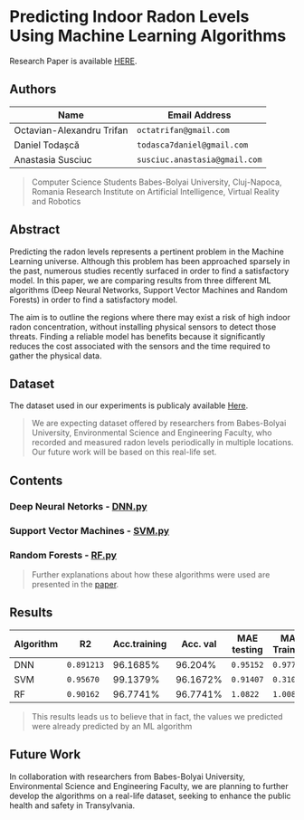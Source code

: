 # Predicting Indoor Radon Levels Using Machine Learning Algorithms

Research Paper is available [HERE](Paper.pdf).

## Authors

|         Name       |Email Address                        
|----------------|-------------------------------|
|Octavian-Alexandru Trifan|`octatrifan@gmail.com` |           
|Daniel Todașcă          |`todasca7daniel@gmail.com`    |
|Anastasia Susciuc         |`susciuc.anastasia@gmail.com`|

> Computer Science Students 
 Babes-Bolyai University, Cluj-Napoca, Romania
  Research  Institute on  Artificial Intelligence, Virtual Reality and Robotics

## Abstract

Predicting the radon levels represents a pertinent problem in the Machine Learning universe. Although this problem has been approached sparsely in the past, numerous studies recently surfaced in order to find a satisfactory model. In this paper, we are comparing results from three different ML algorithms (Deep Neural Networks, Support Vector Machines and Random Forests) in order to find a satisfactory model.

The aim is to outline the regions where there may exist a risk of high indoor radon concentration, without installing physical sensors to detect those threats. Finding a reliable model has benefits because it significantly reduces the cost associated with the sensors and the time required to gather the physical data.

## Dataset

The dataset used in our experiments is publicaly available [Here](https://beta.geohive.ie/datasets/42d9ccbfacc349f1b1edea8e6369ed7a_1/explore).

> We are expecting dataset offered by researchers from Babes-Bolyai University, Environmental Science and Engineering Faculty, who recorded and measured radon levels periodically in multiple locations. Our future work will be based on this real-life set.
## Contents

### Deep Neural Netorks - [DNN.py](DNN.py)
### Support Vector Machines - [SVM.py](SVM.py)
### Random Forests - [RF.py](RF.py)

>Further explanations about how these algorithms were used are presented in the [paper](Paper.pdf).

## Results

|     Algorithm    |R2   |Acc.training  | Acc. val | MAE testing | MAE Training
|----------------|-------------------------------|-----------------------------| --------- | ----| --|
|DNN|`0.891213` |96.1685% |96.204% | `0.95152` |`0.97703` |
|SVM|`0.95670`  |99.1379%|96.1672% |`0.91407` | `0.3103` |
|RF |`0.90162`|96.7741%| 96.7741% |`1.0822` | `1.0087` |


>This results leads us to believe that in fact, the values we predicted were already predicted by an ML algorithm
 
## Future Work
In collaboration with researchers from Babes-Bolyai University, Environmental Science and Engineering Faculty, we are planning to further develop the algorithms on a real-life dataset, seeking to enhance the public health and safety in Transylvania.
